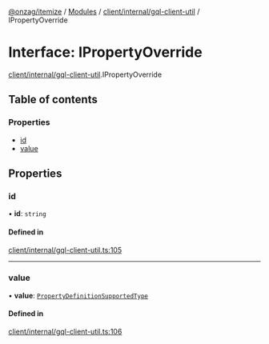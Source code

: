 [@onzag/itemize](../README.md) / [Modules](../modules.md) / [client/internal/gql-client-util](../modules/client_internal_gql_client_util.md) / IPropertyOverride

# Interface: IPropertyOverride

[client/internal/gql-client-util](../modules/client_internal_gql_client_util.md).IPropertyOverride

## Table of contents

### Properties

- [id](client_internal_gql_client_util.IPropertyOverride.md#id)
- [value](client_internal_gql_client_util.IPropertyOverride.md#value)

## Properties

### id

• **id**: `string`

#### Defined in

[client/internal/gql-client-util.ts:105](https://github.com/onzag/itemize/blob/5c2808d3/client/internal/gql-client-util.ts#L105)

___

### value

• **value**: [`PropertyDefinitionSupportedType`](../modules/base_Root_Module_ItemDefinition_PropertyDefinition_types.md#propertydefinitionsupportedtype)

#### Defined in

[client/internal/gql-client-util.ts:106](https://github.com/onzag/itemize/blob/5c2808d3/client/internal/gql-client-util.ts#L106)
